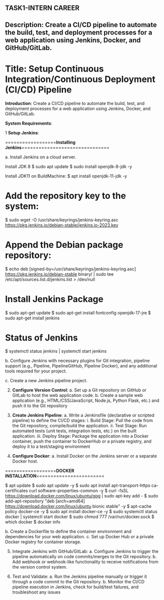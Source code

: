 ## TASK1-INTERN CAREER ##

## **Description**: **Create a CI/CD pipeline to automate the build, test, and deployment processes for a web application using Jenkins, Docker, and GitHub/GitLab.** ##

# **Title**: Setup Continuous Integration/Continuous Deployment (CI/CD) Pipeline  #

**Introduction**:
Create a CI/CD pipeline to automate the build, test, and deployment processes for a web application using Jenkins, Docker, and GitHub/GitLab.

**System Requirements**:

1 **Setup Jenkins**:

==================**Installing Jenkins**===============================

a. Install Jenkins on a cloud server.

Install JDK 8
$ sudo apt update
$ sudo install openjdk-8-jdk -y

Install JDK11 on BuildMachine:
$ apt install openjdk-11-jdk -y


Add the repository key to the system:
=======================================

$ sudo wget -O /usr/share/keyrings/jenkins-keyring.asc \
  https://pkg.jenkins.io/debian-stable/jenkins.io-2023.key


Append the Debian package repository:
==========================================

$  echo deb [signed-by=/usr/share/keyrings/jenkins-keyring.asc] \
    https://pkg.jenkins.io/debian-stable binary/ | sudo tee \
    /etc/apt/sources.list.d/jenkins.list > /dev/null

Install Jenkins Package
=============================

$ sudo apt-get update
$ sudo apt-get install fontconfig openjdk-17-jre
$ sudo apt-get install jenkins

Status of Jenkins
======================

$ systemctl status jenkins | systemctl start jenkins


b. Configure Jenkins with necessary plugins for Git integration, pipeline support (e.g., Pipeline, PipelineGitHub, Pipeline Docker), and any additional tools required for your project.

c. Create a new Jenkins pipeline project.

2. **Configure Version Control**:
a. Set up a Git repository on GitHub or GitLab to host the web application code.
b. Create a sample web application (e.g., HTML/CSS/JavaScript, Node.js, Python Flask, etc.) and push it to the Git repository


3. **Create Jenkins Pipeline**:
a. Write a Jenkinsfile (declarative or scripted pipeline) to define the CI/CD stages:
i. Build Stage: Pull the code from the Git repository, compile/build the application.
ii. Test Stage: Run automated tests (unit tests, integration tests, etc.) on the built application.
iii. Deploy Stage: Package the application into a Docker container, push the container to DockerHub or a private registry, and deploy it to a test/staging environment


4. **Configure Docker**:
a. Install Docker on the Jenkins server or a separate Docker host.


==================**DOCKER INSTALLATION**========================

$ apt update
$ sudo apt update -y
$ sudo apt install apt-transport-https ca-certificates curl software-properties-common -y
$ curl -fsSL https://download.docker.com/linux/ubuntu/gpg | sudo apt-key add -
$ sudo add-apt-repository "deb [arch=amd64] https://download.docker.com/linux/ubuntu bionic stable" -y
$ apt-cache policy docker-ce -y
$ sudo apt install docker-ce -y
$ sudo systemctl status docker | systemctl start docker
$ sudo chmod 777 /var/run/docker.sock
$ which docker
$ docker info

b. Create a Dockerfile to define the container environment and dependencies for your web application.
c. Set up Docker Hub or a private Docker registry for container storage.

5. Integrate Jenkins with GitHub/GitLab:
a. Configure Jenkins to trigger the pipeline automatically on code commits/merges to the Git
repository.
b. Add webhook or webhook-like functionality to receive notifications from the version control system.

6. Test and Validate:
a. Run the Jenkins pipeline manually or trigger it through a code commit to the Git repository.
b. Monitor the CI/CD pipeline execution in Jenkins, check for build/test failures, and troubleshoot any issues













  


